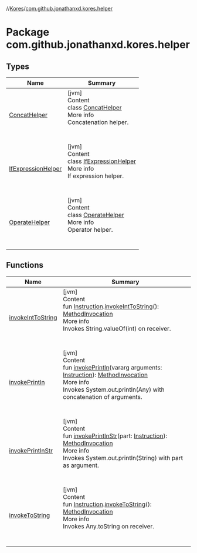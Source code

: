 //[Kores](../index.md)/[com.github.jonathanxd.kores.helper](index.md)



# Package com.github.jonathanxd.kores.helper  


## Types  
  
|  Name|  Summary| 
|---|---|
| <a name="com.github.jonathanxd.kores.helper/ConcatHelper///PointingToDeclaration/"></a>[ConcatHelper](-concat-helper/index.md)| <a name="com.github.jonathanxd.kores.helper/ConcatHelper///PointingToDeclaration/"></a>[jvm]  <br>Content  <br>class [ConcatHelper](-concat-helper/index.md)  <br>More info  <br>Concatenation helper.  <br><br><br>
| <a name="com.github.jonathanxd.kores.helper/IfExpressionHelper///PointingToDeclaration/"></a>[IfExpressionHelper](-if-expression-helper/index.md)| <a name="com.github.jonathanxd.kores.helper/IfExpressionHelper///PointingToDeclaration/"></a>[jvm]  <br>Content  <br>class [IfExpressionHelper](-if-expression-helper/index.md)  <br>More info  <br>If expression helper.  <br><br><br>
| <a name="com.github.jonathanxd.kores.helper/OperateHelper///PointingToDeclaration/"></a>[OperateHelper](-operate-helper/index.md)| <a name="com.github.jonathanxd.kores.helper/OperateHelper///PointingToDeclaration/"></a>[jvm]  <br>Content  <br>class [OperateHelper](-operate-helper/index.md)  <br>More info  <br>Operator helper.  <br><br><br>


## Functions  
  
|  Name|  Summary| 
|---|---|
| <a name="com.github.jonathanxd.kores.helper//invokeIntToString/com.github.jonathanxd.kores.Instruction#/PointingToDeclaration/"></a>[invokeIntToString](invoke-int-to-string.md)| <a name="com.github.jonathanxd.kores.helper//invokeIntToString/com.github.jonathanxd.kores.Instruction#/PointingToDeclaration/"></a>[jvm]  <br>Content  <br>fun [Instruction](../com.github.jonathanxd.kores/-instruction/index.md).[invokeIntToString](invoke-int-to-string.md)(): [MethodInvocation](../com.github.jonathanxd.kores.base/-method-invocation/index.md)  <br>More info  <br>Invokes String.valueOf(int) on receiver.  <br><br><br>
| <a name="com.github.jonathanxd.kores.helper//invokePrintln/#kotlin.Array[com.github.jonathanxd.kores.Instruction]/PointingToDeclaration/"></a>[invokePrintln](invoke-println.md)| <a name="com.github.jonathanxd.kores.helper//invokePrintln/#kotlin.Array[com.github.jonathanxd.kores.Instruction]/PointingToDeclaration/"></a>[jvm]  <br>Content  <br>fun [invokePrintln](invoke-println.md)(vararg arguments: [Instruction](../com.github.jonathanxd.kores/-instruction/index.md)): [MethodInvocation](../com.github.jonathanxd.kores.base/-method-invocation/index.md)  <br>More info  <br>Invokes System.out.println(Any) with concatenation of arguments.  <br><br><br>
| <a name="com.github.jonathanxd.kores.helper//invokePrintlnStr/#com.github.jonathanxd.kores.Instruction/PointingToDeclaration/"></a>[invokePrintlnStr](invoke-println-str.md)| <a name="com.github.jonathanxd.kores.helper//invokePrintlnStr/#com.github.jonathanxd.kores.Instruction/PointingToDeclaration/"></a>[jvm]  <br>Content  <br>fun [invokePrintlnStr](invoke-println-str.md)(part: [Instruction](../com.github.jonathanxd.kores/-instruction/index.md)): [MethodInvocation](../com.github.jonathanxd.kores.base/-method-invocation/index.md)  <br>More info  <br>Invokes System.out.println(String) with part as argument.  <br><br><br>
| <a name="com.github.jonathanxd.kores.helper//invokeToString/com.github.jonathanxd.kores.Instruction#/PointingToDeclaration/"></a>[invokeToString](invoke-to-string.md)| <a name="com.github.jonathanxd.kores.helper//invokeToString/com.github.jonathanxd.kores.Instruction#/PointingToDeclaration/"></a>[jvm]  <br>Content  <br>fun [Instruction](../com.github.jonathanxd.kores/-instruction/index.md).[invokeToString](invoke-to-string.md)(): [MethodInvocation](../com.github.jonathanxd.kores.base/-method-invocation/index.md)  <br>More info  <br>Invokes Any.toString on receiver.  <br><br><br>

